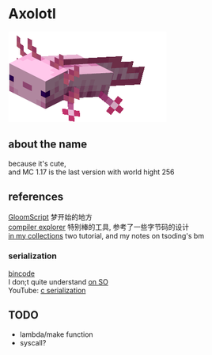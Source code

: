 # Axolotl
![minecraft axolotl](docs/axolotl.png)
## about the name
because it's cute,<br>
and MC 1.17 is the last version with world hight 256

## references
[GloomScript](https://github.com/Xie-Jason/GloomScript)
    梦开始的地方<br>
[compiler explorer](https://godbolt.org/)
    特别棒的工具, 参考了一些字节码的设计<br>
[in my collections](dongdigua.github.io/internet_collections)
    two tutorial, and my notes on tsoding's bm<br>
### serialization
[bincode](https://github.com/bincode-org/bincode)<br>
I don;t quite understand [on SO](https://stackoverflow.com/questions/25410028/how-to-read-a-struct-from-a-file-in-rust)<br>
YouTube: [c serialization](https://youtu.be/QrKpqdBiFRI)<br>


## TODO
- lambda/make function
- syscall?

